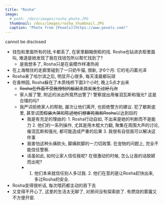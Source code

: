```yaml
---
title: "Rosha"
image: 
  # path: /docs/images/rosha_photo.JPG
  thumbnail: /docs/images/rosha_thumbnail.JPG
  caption: "Photo from [Pexels](https://www.pexels.com)"
---
```


cannot be disclosed

- 钱包和里面所有的钱,卡都丢了, 在家里翻箱倒柜的找. Rosha也钻进衣柜里面叫, 难道是她发现了我在找钱包所以帮忙找到了? 
  - 是我想多了, Rosha只是在装模作样凑热闹
- 在上海租住的走廊里碰到了一只奶牛猫, 很新, 才6个月: 它的毛闪着光泽
- Rosha来了哈尔滨之后, 明显开心很多, 每天凌晨都玩球
- 在香林园, Rosha躲在了木质栈桥下面3个小时, 晚上5点才出来
  - ~~Rosha在外面不受我控制的躲起来其实发生过好几次~~
  - 家人报了警, 附近的派出所竟然出警了! 警察提出用催泪瓦斯和强光? 这是合理的吗?
  - 我严词拒绝家人的帮助, 屡次让他们离开, 也拒绝警方的建议. 犯了歇斯底里, 甚至试图~~假装大哭~~和~~陈述他们想害死我和Rosha~~以达到目的
    - 我是有充足的理由的: 1. Rosha行动自如, 不出来是她的判断而不是能力 2. 他们的一系列操作, 尤其是用木棍大力戳, 聚集在周围大声的讨论, 催泪瓦斯和强光, 都可能造成严重的后果 3. 我很有自信我可以解决这件事
    - 我害怕这种头痛砍头, 脚痛砍脚的一刀切政策. 在宠物的问题上, 完全不能信任警察.
    - 话虽如此, 如何让家人信任我呢? 在很激动的时候, 怎么让我的话脱颖而出呢? 
    - 1. 他们本来就信任别人多过我. 2. 他们在意的是让Rosha赶快出来, 多过Rosha的安全.
- Rosha变得很听话, 每次喂药都主动的吞下去
- 又变得不开心了, 这里的生活太无聊了, 对房间没有探索欲了. 有燃烧的雾霾又不方便开窗.